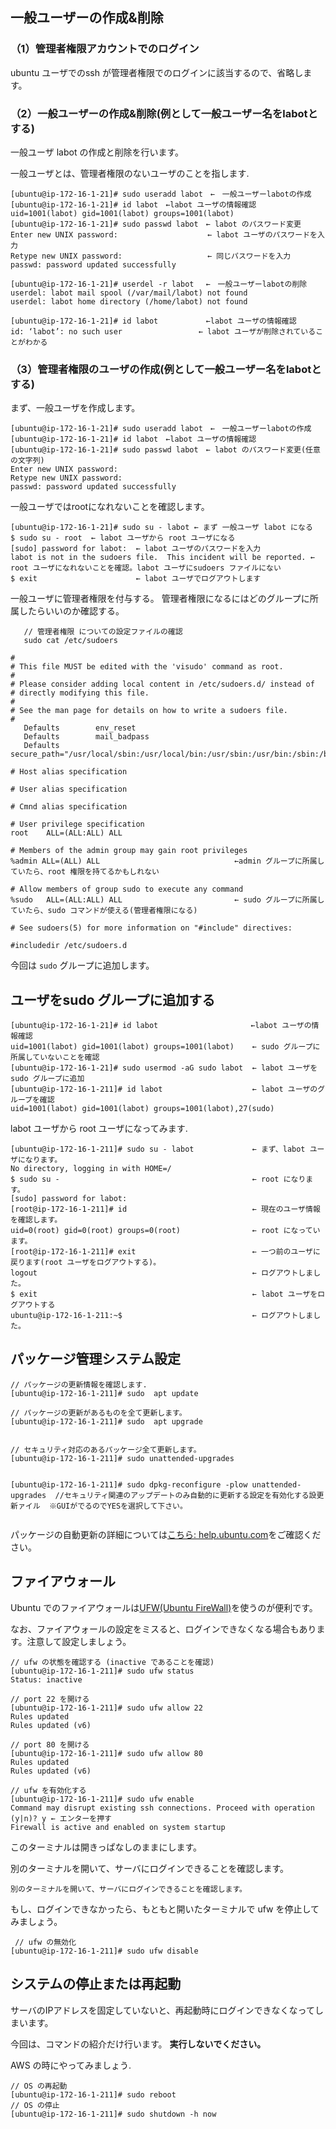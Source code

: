 ## 一般ユーザーの作成&削除

### （1）管理者権限アカウントでのログイン

ubuntu ユーザでのssh が管理者権限でのログインに該当するので、省略します。

### （2）一般ユーザーの作成&削除(例として一般ユーザー名をlabotとする)

一般ユーザ labot の作成と削除を行います。

一般ユーザとは、管理者権限のないユーザのことを指します.

```
[ubuntu@ip-172-16-1-21]# sudo useradd labot　←　一般ユーザーlabotの作成
[ubuntu@ip-172-16-1-21]# id labot　←labot ユーザの情報確認
uid=1001(labot) gid=1001(labot) groups=1001(labot)
[ubuntu@ip-172-16-1-21]# sudo passwd labot　← labot のパスワード変更
Enter new UNIX password:                    ← labot ユーザのパスワードを入力
Retype new UNIX password:                   ← 同じパスワードを入力
passwd: password updated successfully

[ubuntu@ip-172-16-1-21]# userdel -r labot 　←　一般ユーザーlabotの削除
userdel: labot mail spool (/var/mail/labot) not found
userdel: labot home directory (/home/labot) not found

[ubuntu@ip-172-16-1-21]# id labot　         ←labot ユーザの情報確認
id: ‘labot’: no such user                 ← labot ユーザが削除されていることがわかる

```


### （3）管理者権限のユーザの作成(例として一般ユーザー名をlabotとする)

まず、一般ユーザを作成します。
```
[ubuntu@ip-172-16-1-21]# sudo useradd labot　←　一般ユーザーlabotの作成
[ubuntu@ip-172-16-1-21]# id labot　←labot ユーザの情報確認
[ubuntu@ip-172-16-1-21]# sudo passwd labot　← labot のパスワード変更(任意の文字列)
Enter new UNIX password: 
Retype new UNIX password: 
passwd: password updated successfully

```

   一般ユーザではrootになれないことを確認します。
```
[ubuntu@ip-172-16-1-21]# sudo su - labot ← まず 一般ユーザ labot になる
$ sudo su - root  ← labot ユーザから root ユーザになる
[sudo] password for labot:  ← labot ユーザのパスワードを入力
labot is not in the sudoers file.  This incident will be reported. ← root ユーザになれないことを確認。labot ユーザにsudoers ファイルにない
$ exit                      ← labot ユーザでログアウトします
```

一般ユーザに管理者権限を付与する。
管理者権限になるにはどのグループに所属したらいいのか確認する。

```
   // 管理者権限 についての設定ファイルの確認
   sudo cat /etc/sudoers
   
#
# This file MUST be edited with the 'visudo' command as root.
#
# Please consider adding local content in /etc/sudoers.d/ instead of
# directly modifying this file.
#
# See the man page for details on how to write a sudoers file.
#
   Defaults        env_reset
   Defaults        mail_badpass
   Defaults        secure_path="/usr/local/sbin:/usr/local/bin:/usr/sbin:/usr/bin:/sbin:/bin:/snap/bin"

# Host alias specification

# User alias specification

# Cmnd alias specification

# User privilege specification
root    ALL=(ALL:ALL) ALL

# Members of the admin group may gain root privileges
%admin ALL=(ALL) ALL                              ←admin グループに所属していたら、root 権限を持てるかもしれない

# Allow members of group sudo to execute any command
%sudo   ALL=(ALL:ALL) ALL                         ← sudo グループに所属していたら、sudo コマンドが使える(管理者権限になる)

# See sudoers(5) for more information on "#include" directives:

#includedir /etc/sudoers.d
```

   今回は `sudo` グループに追加します。
  


## ユーザをsudo グループに追加する

```
[ubuntu@ip-172-16-1-21]# id labot　                   ←labot ユーザの情報確認
uid=1001(labot) gid=1001(labot) groups=1001(labot)    ← sudo グループに所属していないことを確認
[ubuntu@ip-172-16-1-21]# sudo usermod -aG sudo labot  ← labot ユーザを sudo グループに追加
[ubuntu@ip-172-16-1-211]# id labot                    ← labot ユーザのグループを確認
uid=1001(labot) gid=1001(labot) groups=1001(labot),27(sudo)
```

 labot ユーザから root ユーザになってみます.
```
[ubuntu@ip-172-16-1-211]# sudo su - labot             ← まず、labot ユーザになります。
No directory, logging in with HOME=/
$ sudo su -                                           ← root になります。
[sudo] password for labot: 
[root@ip-172-16-1-211]# id                            ← 現在のユーザ情報を確認します。
uid=0(root) gid=0(root) groups=0(root)                ← root になっています。
[root@ip-172-16-1-211]# exit                          ← 一つ前のユーザに戻ります(root ユーザをログアウトする)。
logout                                                ← ログアウトしました。
$ exit                                                ← labot ユーザをログアウトする
ubuntu@ip-172-16-1-211:~$                             ← ログアウトしました。

```

## パッケージ管理システム設定

```
// パッケージの更新情報を確認します. 
[ubuntu@ip-172-16-1-211]# sudo  apt update

// パッケージの更新があるものを全て更新します。
[ubuntu@ip-172-16-1-211]# sudo  apt upgrade


// セキュリティ対応のあるパッケージ全て更新します。
[ubuntu@ip-172-16-1-211]# sudo unattended-upgrades


[ubuntu@ip-172-16-1-211]# sudo dpkg-reconfigure -plow unattended-upgrades  //セキュリティ関連のアップデートのみ自動的に更新する設定を有効化する設更新ァイル  ※GUIがでるのでYESを選択して下さい。


```

パッケージの自動更新の詳細については[こちら: help.ubuntu.com](https://help.ubuntu.com/lts/serverguide/automatic-updates.html)をご確認ください。

## ファイアウォール

 Ubuntu でのファイアウォールは[UFW(Ubuntu FireWall)](https://help.ubuntu.com/lts/serverguide/firewall.html)を使うのが便利です。

なお、ファイアウォールの設定をミスると、ログインできなくなる場合もあります。注意して設定しましょう。


```
// ufw の状態を確認する (inactive であることを確認)
[ubuntu@ip-172-16-1-211]# sudo ufw status
Status: inactive 

// port 22 を開ける
[ubuntu@ip-172-16-1-211]# sudo ufw allow 22
Rules updated
Rules updated (v6)

// port 80 を開ける
[ubuntu@ip-172-16-1-211]# sudo ufw allow 80
Rules updated
Rules updated (v6)

// ufw を有効化する
[ubuntu@ip-172-16-1-211]# sudo ufw enable
Command may disrupt existing ssh connections. Proceed with operation (y|n)? y ← エンターを押す
Firewall is active and enabled on system startup

```

このターミナルは開きっぱなしのままにします。

別のターミナルを開いて、サーバにログインできることを確認します。


```
別のターミナルを開いて、サーバにログインできることを確認します。
```

もし、ログインできなかったら、もともと開いたターミナルで ufw を停止してみましょう。

```
 // ufw の無効化 
[ubuntu@ip-172-16-1-211]# sudo ufw disable
```






## システムの停止または再起動


サーバのIPアドレスを固定していないと、再起動時にログインできなくなってしまいます。


今回は、コマンドの紹介だけ行います。 **実行しないでください。**


AWS の時にやってみましょう. 

```
// OS の再起動
[ubuntu@ip-172-16-1-211]# sudo reboot
// OS の停止
[ubuntu@ip-172-16-1-211]# sudo shutdown -h now





